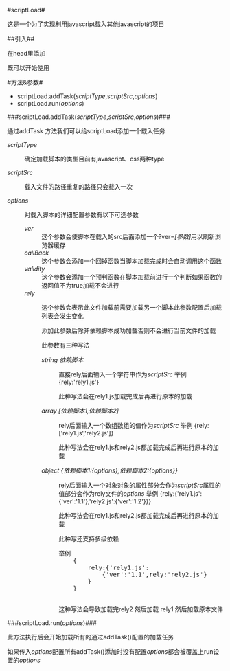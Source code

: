#scriptLoad#

这是一个为了实现利用javascript载入其他javascript的项目

##引入##

在head里添加
<script type="text/javascript" src="scriptLoad.js"></script>既可以开始使用

#方法&参数#
<ul>
  <li>scriptLoad.addTask(<i>scriptType</i>,<i>scriptSrc</i>,<i>options</i>)</li>
  <li>scriptLoad.run(<i>options</i>)</li>
</ul>
###scriptLoad.addTask(<i>scriptType</i>,<i>scriptSrc</i>,<i>options</i>)###
<p>通过addTask 方法我们可以给scriptLoad添加一个载入任务</p>
<dl>
	<dt><i>scriptType</i></dt>
	<dd>
		<p>
			确定加载脚本的类型目前有javascript、css两种type
		</p>
	</dd>
	<dt><i>scriptSrc</i></dt>
	<dd>
		<p>
			载入文件的路径重复的路径只会载入一次
		</p>
	</dd>
	<dt><i>options</i></dt>
	<dd>
		<p>
			对载入脚本的详细配置参数有以下可选参数
		</p>
		<dl>
			<dt><i>ver</i></dt>
			<dd>这个参数会使脚本在载入的src后面添加一个?ver=<i>[参数]</i>用以刷新浏览器缓存</dd>
			<dt><i>callBack</i></dt>
			<dd>这个参数会添加一个回掉函数当脚本加载完成时会自动调用这个函数</dd>
			<dt><i>validity</i></dt>
			<dd>这个参数会添加一个预判函数在脚本加载前进行一个判断如果函数的返回值不为true加载不会进行</dd>
			<dt><i>rely</i></dt>
			<dd>
				<p>这个参数会表示此文件加载前需要加载另一个脚本此参数配置后加载列表会发生变化</p>
				<p>添加此参数后除非依赖脚本成功加载否则不会进行当前文件的加载</p>
				<p>此参数有三种写法</p>
				<dl>
					<dt><i>string 依赖脚本</i></dt>
					<dd>
						<p>直接rely后面输入一个字符串作为<i>scriptSrc</i> 举例 {rely:'rely1.js'}</p>
						<p>此种写法会在rely1.js加载完成后再进行原本的加载</p>
					</dd>
					<dt><i>array [依赖脚本1,依赖脚本2]</i></dt>
					<dd>
						<p>rely后面输入一个数组数组的值作为<i>scriptSrc</i> 举例 {rely:['rely1.js','rely2.js']}</p>
						<p>此种写法会在rely1.js和rely2.js都加载完成后再进行原本的加载</p>
					</dd>
					<dt><i>object {依赖脚本1:{options},依赖脚本2:{options}}</i></dt>
					<dd>
						<p>rely后面输入一个对象对象的属性部分会作为<i>scriptSrc</i>属性的值部分会作为rely文件的<i>options</i> 举例 {rely:{'rely1.js':{'ver':'1.1'},'rely2.js':{'ver':'1.2'}}}</p>
						<p>此种写法会在rely1.js和rely2.js都加载完成后再进行原本的加载</p>
						<p>此种写还支持多级依赖</p>
						<pre>举例 
	{
		rely:{'rely1.js':
			{'ver':'1.1',rely:'rely2.js'}
		}
	}
						</pre>
						<p>
							这种写法会导致加载完rely2 然后加载 rely1 然后加载原本文件
						</p>
					</dd>
				</dl>
			</dd>
		</dl>
	</dd>
</dl>


###scriptLoad.run(<i>options</i>)###
<p>此方法执行后会开始加载所有的通过addTask()配置的加载任务</p>
<p>如果传入<i>options</i>配置所有addTask()添加时没有配置<i>options</i>都会被覆盖上run设置的<i>options</i></p>
